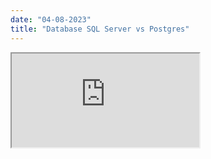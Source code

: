 ```yaml
---
date: "04-08-2023"
title: "Database SQL Server vs Postgres"
---
```

<iframe src="https://www.youtube.com/embed/rznfYota2OA" allowfullscreen></iframe>
